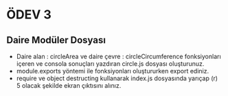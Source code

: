 # ÖDEV 3

## Daire Modüler Dosyası


*   Daire alan : circleArea ve daire çevre : circleCircumference fonksiyonları içeren ve consola sonuçları yazdıran circle.js dosyası oluşturunuz.
*   module.exports yöntemi ile fonksiyonları oluştururken export ediniz.
*   require ve object destructing kullanarak index.js dosyasında yarıçap (r) 5 olacak şekilde ekran çıktısını alınız.